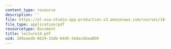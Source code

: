 ```yaml
---
content_type: resource
description: ''
file: https://ol-ocw-studio-app-production.s3.amazonaws.com/courses/18-366-random-walks-and-diffusion-fall-2006/3d9aaedb062915db64d554dacb6aa8b9_lecture14.pdf
file_type: application/pdf
resourcetype: Document
title: lecture14.pdf
uid: 3d9aaedb-0629-15db-64d5-54dacb6aa8b9
---
```

